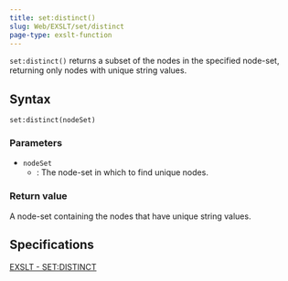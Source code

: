 ```yaml
---
title: set:distinct()
slug: Web/EXSLT/set/distinct
page-type: exslt-function
---
```




`set:distinct()` returns a subset of the nodes in the specified node-set, returning only nodes with unique string values.

## Syntax

```plain
set:distinct(nodeSet)
```

### Parameters

- `nodeSet`
  - : The node-set in which to find unique nodes.

### Return value

A node-set containing the nodes that have unique string values.

## Specifications

[EXSLT - SET:DISTINCT](https://exslt.github.io/set/functions/distinct/index.html)
